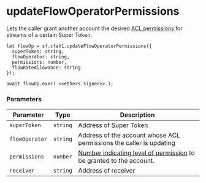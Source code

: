 # updateFlowOperatorPermissions

Lets the caller grant another account the desired [ACL permissions ](../../cfa-access-control-list-acl/)for streams of a certain Super Token.

```
let flowOp = sf.cfaV1.updateFlowOperatorPermissions({
  superToken: string,
  flowOperator: string,
  permissions: number,
  flowRateAllowance: string
});

await flowOp.exec( <<ethers signer>> );
```

### Parameters

| Parameter      | Type     | Description                                                                                                                                                                                      |
| -------------- | -------- | ------------------------------------------------------------------------------------------------------------------------------------------------------------------------------------------------ |
| `superToken`   | `string` | Address of Super Token                                                                                                                                                                           |
| `flowOperator` | `string` | Address of the account whose ACL permissions the caller is updating                                                                                                                              |
| `permissions`  | `number` | [Number indicating level of permission](https://docs.superfluid.finance/superfluid/developers/constant-flow-agreement-cfa/cfa-access-control-list-acl#permissions) to be granted to the account. |
| `receiver`     | `string` | Address of receiver                                                                                                                                                                              |
